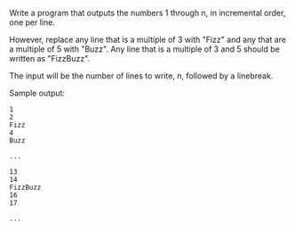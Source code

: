 Write a program that outputs the numbers 1 through n, in incremental order, one per line. 

However, replace any line that is a multiple of 3 with "Fizz" and any that are a multiple of 5 with "Buzz". Any line that is a multiple of 3 and 5 should be written as "FizzBuzz".

The input will be the number of lines to write, n, followed by a linebreak.

Sample output:

```
1
2
Fizz
4
Buzz

...

13
14
FizzBuzz
16
17

...
```